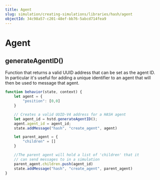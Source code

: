 ```yaml
---
title: Agent
slug: simulation/creating-simulations/libraries/hash/agent
objectId: 34c98a57-c201-48ef-bb76-5abcd714fea9
---
```


# Agent

## generateAgentID()

Function that returns a valid UUID address that can be set as the agent ID. In particular it's useful for adding a unique identifier to an agent that will then be used to message that agent.

```javascript
function behavior(state, context) {
    let agent = {
        "position": [0,0]
    }

    // Creates a valid UUID-V4 address for a HASH agent
    let agent_id = hstd.generateAgentID();
    agent.agent_id = agent_id;
    state.addMessage("hash", "create_agent", agent)

    let parent_agent = {
        "children" = []
    }

    //The parent agent will hold a list of 'children' that it
    // can send messages to in a simulation
    parent_agent.children.push(agent_id)
    state.addMessage("hash", "create_agent", parent_agent)
}
```

